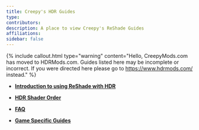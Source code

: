 ```yaml
---
title: Creepy's HDR Guides
type:
contributors: 
description: A place to view Creepy's ReShade Guides
affiliations: 
sidebar: false
---
```


{% include callout.html type="warning" content="Hello, CreepyMods.com has moved to HDRMods.com.  Guides listed here may be incomplete or incorrect.  If you were directed here please go to https://www.hdrmods.com/ instead." %}

- [**Introduction to using ReShade with HDR**](Introduction-to-using-ReShade-with-HDR)

- [**HDR Shader Order**](HDR-Shader-Order)

- [**FAQ**](FAQ)

- [**Game Specific Guides**](Game-Specific-Guides-Index)